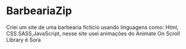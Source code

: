 # BarbeariaZip
Criei um site de uma barbearia ficticio usando linguagens como: Html, CSS.SASS,JavaScript, nesse site usei animações do Animate On Scroll Library e Sora 
